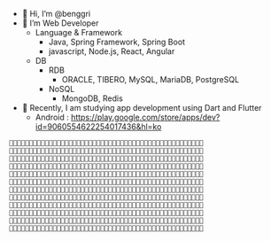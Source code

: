 - 👋 Hi, I’m @benggri
- 👀 I’m Web Developer
  - Language & Framework
    - Java, Spring Framework, Spring Boot
    - javascript, Node.js, React, Angular
  - DB
    - RDB
      - ORACLE, TIBERO, MySQL, MariaDB, PostgreSQL
    - NoSQL
      - MongoDB, Redis
- 🌱 Recently, I am studying app development using Dart and Flutter
  - Android : https://play.google.com/store/apps/dev?id=9060554622254017436&hl=ko




```
🤍💖💖💖💖💖💖💖💖🤍🤍💖💖🤍🤍🤍💖💖🤍🤍🤍🤍💖💖🤍🤍💖💖💖💖🤍🤍🤍💖💖🤍🤍🤍🤍🤍🤍🤍🤍🤍🤍🤍💖💖🤍
🤍🤍🤍🤍💖💖🤍🤍🤍🤍🤍💖💖🤍🤍🤍💖💖🤍🤍🤍🤍💖💖🤍🤍🤍🤍🤍🤍🤍🤍🤍💖💖🤍🤍🤍💖💖💖💖💖💖🤍🤍💖💖🤍
🤍🤍🤍🤍🧡🧡🤍🤍🤍🤍🤍🧡🧡🤍🤍🤍🧡🧡🤍🤍🤍🤍🧡🧡🧡🧡🧡🧡🧡🧡🧡🧡🤍🧡🧡🤍🤍🤍🤍🤍🤍🧡🧡🤍🤍🤍🧡🧡🤍
🤍🤍🤍🧡🧡🧡🧡🤍🤍🧡🧡🧡🧡🤍🤍🤍🧡🧡🤍🤍🤍🤍🧡🧡🤍🤍🤍🤍🧡🧡🧡🤍🤍🧡🧡🤍🤍🤍🤍🤍🤍🧡🧡🤍🤍🤍🧡🧡🤍
🤍🤍💛💛🤍🤍💛💛🤍💛💛💛💛🤍🤍💛💛💛💛🤍🤍🤍💛💛🤍🤍🤍🤍💛💛💛🤍🤍💛💛🤍🤍🤍🤍🤍💛💛💛🤍💛💛💛💛🤍
🤍💛💛🤍🤍🤍🤍💛💛🤍🤍💛💛🤍💛💛🤍🤍💛💛🤍🤍💛💛🤍🤍🤍💛💛💛🤍🤍🤍💛💛💛💛🤍🤍💛💛💛💛🤍💛💛💛💛🤍
🤍🤍🤍🤍🤍🤍🤍🤍🤍🤍🤍💚💚💚💚🤍🤍🤍🤍💚💚🤍💚💚🤍🤍💚💚💚💚💚🤍🤍💚💚💚💚🤍💚💚🤍🤍🤍🤍🤍🤍💚💚🤍
🤍🤍🤍💚💚💚💚💚💚💚💚💚🤍🤍🤍🤍🤍🤍🤍🤍🤍🤍💚💚🤍💚💚🤍🤍🤍💚💚🤍💚💚🤍🤍💚💚🤍🤍🤍🤍🤍🤍🤍💚💚🤍
🤍🤍💙💙💙💙💙💙💙💙💙💙💙🤍🤍💙💙🤍🤍🤍🤍🤍💙💙💙💙🤍🤍🤍🤍💙💙💙💙💙🤍🤍💙💙🤍🤍🤍🤍🤍💙💙💙💙🤍
🤍🤍💙💙🤍🤍🤍🤍🤍🤍🤍💙💙🤍🤍💙💙🤍🤍🤍🤍🤍🤍🤍🤍🤍🤍🤍🤍🤍🤍🤍🤍💙💙🤍🤍💙💙💙🤍🤍🤍🤍💙💙💙💙🤍
🤍🤍💜💜💜💜💜💜💜💜💜💜💜🤍🤍💜💜🤍🤍🤍🤍🤍🤍🤍🤍🤍🤍🤍🤍🤍🤍🤍🤍💜💜🤍🤍🤍💜💜💜💜💜🤍🤍🤍💜💜🤍
🤍🤍🤍💜💜💜💜💜💜💜💜💜🤍🤍🤍💜💜💜💜💜💜💜💜💜🤍🤍🤍🤍🤍🤍🤍🤍🤍💜💜🤍🤍🤍🤍🤍🤍🤍🤍🤍🤍🤍💜💜🤍
```
